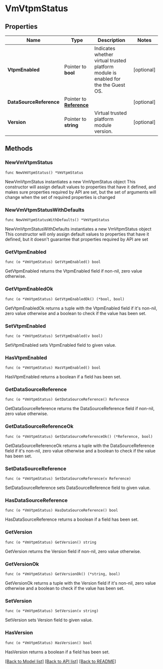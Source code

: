 # VmVtpmStatus

## Properties

Name | Type | Description | Notes
------------ | ------------- | ------------- | -------------
**VtpmEnabled** | Pointer to **bool** | Indicates whether virtual trusted platform module is enabled for the the Guest OS.  | [optional] 
**DataSourceReference** | Pointer to [**Reference**](Reference.md) |  | [optional] 
**Version** | Pointer to **string** | Virtual trusted platform module version. | [optional] 

## Methods

### NewVmVtpmStatus

`func NewVmVtpmStatus() *VmVtpmStatus`

NewVmVtpmStatus instantiates a new VmVtpmStatus object
This constructor will assign default values to properties that have it defined,
and makes sure properties required by API are set, but the set of arguments
will change when the set of required properties is changed

### NewVmVtpmStatusWithDefaults

`func NewVmVtpmStatusWithDefaults() *VmVtpmStatus`

NewVmVtpmStatusWithDefaults instantiates a new VmVtpmStatus object
This constructor will only assign default values to properties that have it defined,
but it doesn't guarantee that properties required by API are set

### GetVtpmEnabled

`func (o *VmVtpmStatus) GetVtpmEnabled() bool`

GetVtpmEnabled returns the VtpmEnabled field if non-nil, zero value otherwise.

### GetVtpmEnabledOk

`func (o *VmVtpmStatus) GetVtpmEnabledOk() (*bool, bool)`

GetVtpmEnabledOk returns a tuple with the VtpmEnabled field if it's non-nil, zero value otherwise
and a boolean to check if the value has been set.

### SetVtpmEnabled

`func (o *VmVtpmStatus) SetVtpmEnabled(v bool)`

SetVtpmEnabled sets VtpmEnabled field to given value.

### HasVtpmEnabled

`func (o *VmVtpmStatus) HasVtpmEnabled() bool`

HasVtpmEnabled returns a boolean if a field has been set.

### GetDataSourceReference

`func (o *VmVtpmStatus) GetDataSourceReference() Reference`

GetDataSourceReference returns the DataSourceReference field if non-nil, zero value otherwise.

### GetDataSourceReferenceOk

`func (o *VmVtpmStatus) GetDataSourceReferenceOk() (*Reference, bool)`

GetDataSourceReferenceOk returns a tuple with the DataSourceReference field if it's non-nil, zero value otherwise
and a boolean to check if the value has been set.

### SetDataSourceReference

`func (o *VmVtpmStatus) SetDataSourceReference(v Reference)`

SetDataSourceReference sets DataSourceReference field to given value.

### HasDataSourceReference

`func (o *VmVtpmStatus) HasDataSourceReference() bool`

HasDataSourceReference returns a boolean if a field has been set.

### GetVersion

`func (o *VmVtpmStatus) GetVersion() string`

GetVersion returns the Version field if non-nil, zero value otherwise.

### GetVersionOk

`func (o *VmVtpmStatus) GetVersionOk() (*string, bool)`

GetVersionOk returns a tuple with the Version field if it's non-nil, zero value otherwise
and a boolean to check if the value has been set.

### SetVersion

`func (o *VmVtpmStatus) SetVersion(v string)`

SetVersion sets Version field to given value.

### HasVersion

`func (o *VmVtpmStatus) HasVersion() bool`

HasVersion returns a boolean if a field has been set.


[[Back to Model list]](../README.md#documentation-for-models) [[Back to API list]](../README.md#documentation-for-api-endpoints) [[Back to README]](../README.md)



